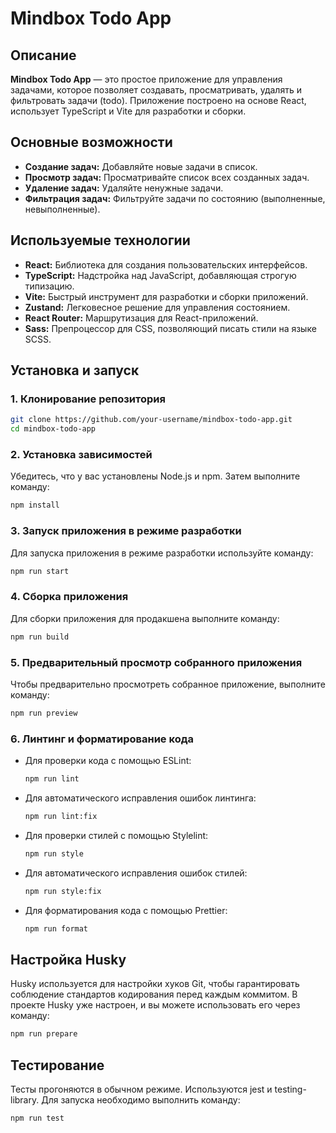 # Mindbox Todo App

## Описание

**Mindbox Todo App** — это простое приложение для управления задачами, которое позволяет создавать, просматривать, удалять и фильтровать задачи (todo). Приложение построено на основе React, использует TypeScript и Vite для разработки и сборки.

## Основные возможности

- **Создание задач:** Добавляйте новые задачи в список.
- **Просмотр задач:** Просматривайте список всех созданных задач.
- **Удаление задач:** Удаляйте ненужные задачи.
- **Фильтрация задач:** Фильтруйте задачи по состоянию (выполненные, невыполненные).

## Используемые технологии

- **React:** Библиотека для создания пользовательских интерфейсов.
- **TypeScript:** Надстройка над JavaScript, добавляющая строгую типизацию.
- **Vite:** Быстрый инструмент для разработки и сборки приложений.
- **Zustand:** Легковесное решение для управления состоянием.
- **React Router:** Маршрутизация для React-приложений.
- **Sass:** Препроцессор для CSS, позволяющий писать стили на языке SCSS.

## Установка и запуск

### 1. Клонирование репозитория

```bash
git clone https://github.com/your-username/mindbox-todo-app.git
cd mindbox-todo-app
```

### 2. Установка зависимостей

Убедитесь, что у вас установлены Node.js и npm. Затем выполните команду:

```bash
npm install
```

### 3. Запуск приложения в режиме разработки

Для запуска приложения в режиме разработки используйте команду:

```bash
npm run start
```

### 4. Сборка приложения

Для сборки приложения для продакшена выполните команду:

```bash
npm run build
```

### 5. Предварительный просмотр собранного приложения

Чтобы предварительно просмотреть собранное приложение, выполните команду:

```bash
npm run preview
```

### 6. Линтинг и форматирование кода

- Для проверки кода с помощью ESLint:

  ```bash
  npm run lint
  ```

- Для автоматического исправления ошибок линтинга:

  ```bash
  npm run lint:fix
  ```

- Для проверки стилей с помощью Stylelint:

  ```bash
  npm run style
  ```

- Для автоматического исправления ошибок стилей:

  ```bash
  npm run style:fix
  ```

- Для форматирования кода с помощью Prettier:

  ```bash
  npm run format
  ```

## Настройка Husky

Husky используется для настройки хуков Git, чтобы гарантировать соблюдение стандартов кодирования перед каждым коммитом. В проекте Husky уже настроен, и вы можете использовать его через команду:

```bash
npm run prepare
```

## Тестирование

Тесты прогоняются в обычном режиме. Используются jest и testing-library. Для запуска необходимо выполнить команду:

```bash 
npm run test
```